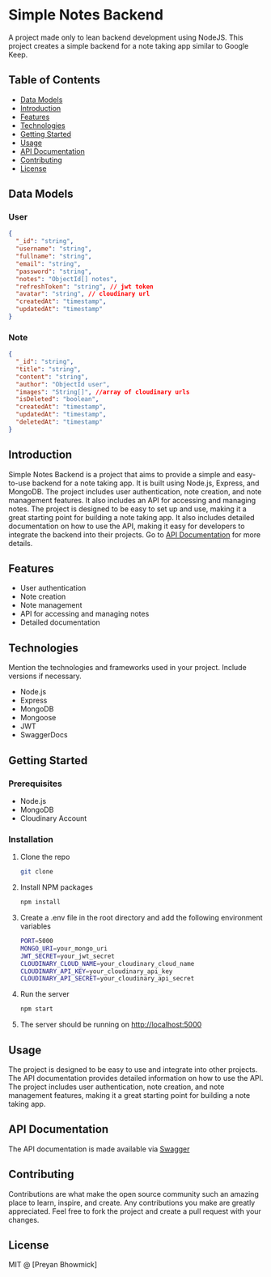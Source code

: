 # Simple Notes Backend

A project made only to lean backend development using NodeJS.
This project creates a simple backend for a note taking app similar to Google Keep.

## Table of Contents

- [Data Models](#data-models)
- [Introduction](#introduction)
- [Features](#features)
- [Technologies](#technologies)
- [Getting Started](#getting-started)
- [Usage](#usage)
- [API Documentation](#api-documentation)
- [Contributing](#contributing)
- [License](#license)

## Data Models

### User

```json
{
  "_id": "string",
  "username": "string",
  "fullname": "string",
  "email": "string",
  "password": "string",
  "notes": "ObjectId[] notes",
  "refreshToken": "string", // jwt token
  "avatar": "string", // cloudinary url
  "createdAt": "timestamp",
  "updatedAt": "timestamp"
}
```

### Note

```json
{
  "_id": "string",
  "title": "string",
  "content": "string",
  "author": "ObjectId user",
  "images": "String[]", //array of cloudinary urls
  "isDeleted": "boolean",
  "createdAt": "timestamp",
  "updatedAt": "timestamp",
  "deletedAt": "timestamp"
}
```

## Introduction

Simple Notes Backend is a project that aims to provide a simple and easy-to-use backend for a note taking app. It is built using Node.js, Express, and MongoDB. The project includes user authentication, note creation, and note management features. It also includes an API for accessing and managing notes. The project is designed to be easy to set up and use, making it a great starting point for building a note taking app. It also includes detailed documentation on how to use the API, making it easy for developers to integrate the backend into their projects. Go to [API Documentation](#api-documentation) for more details.

## Features

- User authentication
- Note creation
- Note management
- API for accessing and managing notes
- Detailed documentation

## Technologies

Mention the technologies and frameworks used in your project. Include versions if necessary.

- Node.js
- Express
- MongoDB
- Mongoose
- JWT
- SwaggerDocs

## Getting Started

### Prerequisites

- Node.js
- MongoDB
- Cloudinary Account

### Installation

1. Clone the repo
   ```sh
   git clone
   ```
2. Install NPM packages
   ```sh
   npm install
   ```
3. Create a .env file in the root directory and add the following environment variables
   ```sh
   PORT=5000
   MONGO_URI=your_mongo_uri
   JWT_SECRET=your_jwt_secret
   CLOUDINARY_CLOUD_NAME=your_cloudinary_cloud_name
   CLOUDINARY_API_KEY=your_cloudinary_api_key
   CLOUDINARY_API_SECRET=your_cloudinary_api_secret
   ```
4. Run the server
   ```sh
   npm start
   ```
5. The server should be running on [http://localhost:5000](http://localhost:5000)

## Usage

The project is designed to be easy to use and integrate into other projects. The API documentation provides detailed information on how to use the API. The project includes user authentication, note creation, and note management features, making it a great starting point for building a note taking app.

## API Documentation

The API documentation is made available via [Swagger](https://localhost:5000/swagger)

## Contributing

Contributions are what make the open source community such an amazing place to learn, inspire, and create. Any contributions you make are greatly appreciated. Feel free to fork the project and create a pull request with your changes.

## License

MIT @ [Preyan Bhowmick]
